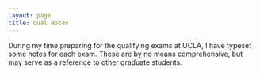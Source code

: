 ```yaml
---
layout: page
title: Qual Notes
---
```


During my time preparing for the qualifying exams at UCLA, I have typeset some notes for each exam. These are by no means comprehensive, but may serve as a reference to other graduate students.
